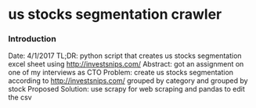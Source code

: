 # us stocks segmentation crawler

### Introduction
Date: 4/1/2017
TL;DR: python script that creates us stocks segmentation excel sheet using http://investsnips.com/
Abstract: got an assignment on one of my interviews as CTO
Problem: create us stocks segmentation according to http://investsnips.com/ grouped by category and grouped by stock
Proposed Solution: use scrapy for web scraping and pandas to edit the csv
